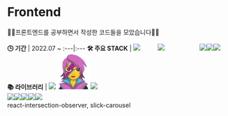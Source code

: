 # Frontend

👩‍💻프론트엔드를 공부하면서 작성한 코드들을 모았습니다👩‍💻
<br /><br />
**🕒 기간** | 2022.07 ~
:---|:---
**🛠️ 주요 STACK** | <img src="https://upload.wikimedia.org/wikipedia/commons/thumb/6/61/HTML5_logo_and_wordmark.svg/2048px-HTML5_logo_and_wordmark.svg.png" width="80px" style="margin-right: 40px"/><img src="https://upload.wikimedia.org/wikipedia/commons/thumb/d/d5/CSS3_logo_and_wordmark.svg/1200px-CSS3_logo_and_wordmark.svg.png" width="58px" style="margin-right: 80px;" /><img src="https://upload.wikimedia.org/wikipedia/commons/thumb/b/ba/Javascript_badge.svg/1200px-Javascript_badge.svg.png" width="76px" /><img src="https://upload.wikimedia.org/wikipedia/commons/thumb/a/a7/React-icon.svg/2300px-React-icon.svg.png" width="86px"/><img src="https://upload.wikimedia.org/wikipedia/commons/thumb/4/4c/Typescript_logo_2020.svg/1200px-Typescript_logo_2020.svg.png" width="80px"/>
**📚 라이브러리** | <img src="https://i.ibb.co/ydkG6cv/img.png" width="80px"/><img src="https://raw.githubusercontent.com/emotion-js/emotion/main/emotion.png" width="80px"/><img src="https://camo.githubusercontent.com/48d099290b4cb2d7937bcd96e8497cf1845b54a810a6432c70cf944b60b40c77/68747470733a2f2f7261776769742e636f6d2f676f72616e67616a69632f72656163742d69636f6e732f6d61737465722f72656163742d69636f6e732e737667" width="90px"/><br /><img src="https://velog.velcdn.com/images/devyoung/post/54eb73ab-5d6e-490e-96b9-a9cf2b66c2c3/image.png" width="100px"/><img src="https://images.velog.io/images/devstone/post/06e9736a-c9d1-4f7e-b9a6-7fea39c6f0fd/react-router2.png" width="120px"/><img src="https://images.velog.io/images/sonofhuman20/post/7c171f4f-2b5c-45b8-928c-21ba4618c769/redux.png" width="110px"/><img src="https://avatars.githubusercontent.com/u/64637271?s=280&v=4" width="90px"/><img src="https://images.velog.io/images/rjsdnql123/post/efeffb05-ffea-4592-a238-a7e3905d28b1/logo.png" width="130px"/><br /><span>react-intersection-observer, </span><span>slick-carousel</span>
